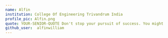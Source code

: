 ```yaml
---
name: Alfin
institution: College Of Engineering Trivandrum India
profile_pic: Alfin.png
quote: YOUR-SENIOR-QUOTE Don't stop your pursuit of success. You might be slow , but keep moving !
github_user:  alfinwilliam 
---
```

